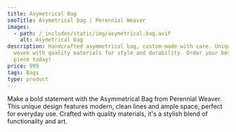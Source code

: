 ```yaml
---
title: Asymetrical Bag
seoTitle: Asymetrical bag | Perennial Weaver
images:
  - path: /_includes/static/img/asymetrical-bag.avif
    alt: Asymetrical bag
description: Handcrafted asymmetrical bag, custom-made with care. Unique design,
  woven with quality materials for style and durability. Order your bespoke
  piece today!
price: 999
tags: Bags
type: product
---
```

Make a bold statement with the Asymmetrical Bag from Perennial Weaver. This unique design features modern, clean lines and ample space, perfect for everyday use. Crafted with quality materials, it's a stylish blend of functionality and art.
